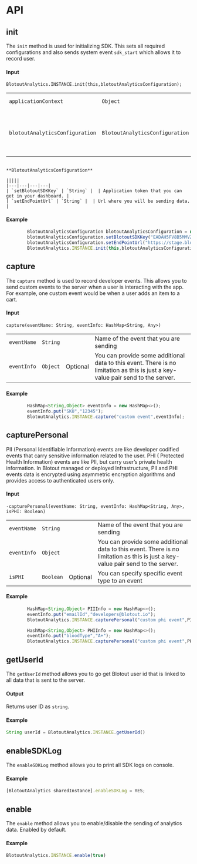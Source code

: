 # API

## init
The `init` method is used for initializing SDK. This sets all required configurations and also sends system event `sdk_start` which allows it to record user.
#### Input
`BlotoutAnalytics.INSTANCE.init(this,blotoutAnalyticsConfiguration);`

|||||
|---|---|---|---|
| `applicationContext` | `Object` | Application Context |
| `blotoutAnalyticsConfiguration` | `BlotoutAnalyticsConfiguration` | This Model contains information related to SDK initialization |

```

**BlotoutAnalyticsConfiguration**

|||||
|---|---|---|---|
| `setBlotoutSDKKey` | `String` |  | Application token that you can get in your dashboard. |
| `setEndPointUrl` | `String` |  | Url where you will be sending data. |

```

#### Example
```js
        BlotoutAnalyticsConfiguration blotoutAnalyticsConfiguration = new BlotoutAnalyticsConfiguration();
        blotoutAnalyticsConfiguration.setBlotoutSDKKey("EADAH5FV8B5MMVZ");
        blotoutAnalyticsConfiguration.setEndPointUrl("https://stage.blotout.io/sdk/");
        BlotoutAnalytics.INSTANCE.init(this,blotoutAnalyticsConfiguration);
```

## capture
The `capture` method is used to record developer events. This allows you to send custom events to the server when a user is interacting with the app. For example, one custom event would be when a user adds an item to a cart.
#### Input
`capture(eventName: String, eventInfo: HashMap<String, Any>)`

|||||
|---|---|---|---|
| `eventName` | `String` |  | Name of the event that you are sending |
| `eventInfo` | `Object` | Optional | You can provide some additional data to this event. There is no limitation as this is just a key-value pair send to the server. |

#### Example
```js
        HashMap<String,Object> eventInfo = new HashMap<>();
        eventInfo.put("SKU","12345");
        BlotoutAnalytics.INSTANCE.capture("custom event",eventInfo);
```

## capturePersonal
PII (Personal Identifiable Information) events are like developer codified events that carry sensitive information related to the user.
PHI ( Protected Health Information) events are like PII, but carry user’s private health information.
In Blotout managed or deployed Infrastructure, PII and PHI events data is encrypted using asymmetric encryption algorithms and provides access to authenticated users only.

#### Input
`-capturePersonal(eventName: String, eventInfo: HashMap<String, Any>, isPHI: Boolean)`

|||||
|---|---|---|---|
| `eventName` | `String` |  | Name of the event that you are sending |
| `eventInfo` | `Object` | | You can provide some additional data to this event. There is no limitation as this is just a key-value pair send to the server. |
| `isPHI` | `Boolean` | Optional | You can specify specific event type to an event|


#### Example
```js
        HashMap<String,Object> PIIInfo = new HashMap<>();
        eventInfo.put("emailId","developers@blotout.io");
        BlotoutAnalytics.INSTANCE.capturePersonal("custom phi event",PIIInfo,true);

        HashMap<String,Object> PHIInfo = new HashMap<>();
        eventInfo.put("bloodType","A+");
        BlotoutAnalytics.INSTANCE.capturePersonal("custom phi event",PHIInfo,true);
```

## getUserId
The `getUserId` method allows you to go get Blotout user id that is linked to all data that is sent to the server.

#### Output
Returns user ID as `string`.

#### Example
```js
String userId = BlotoutAnalytics.INSTANCE.getUserId()
```

## enableSDKLog
The `enableSDKLog` method allows you to print all SDK logs on console.

#### Example
```js
[BlotoutAnalytics sharedInstance].enableSDKLog = YES;
```

## enable
The `enable` method allows you to enable/disable the sending of analytics data. Enabled by default.

#### Example
```js
BlotoutAnalytics.INSTANCE.enable(true)
```
